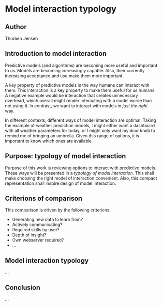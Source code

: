 # Model interaction typology

## Author
Thorben Jensen

## Introduction to model interaction
Predictive models (and algorithms) are becoming more useful and important to us.
Models are becoming increasingly capable.
Also, their currently increasing acceptance and use make them more important.

A key property of predictive models is the way humans can interact with them.
This interaction is a key property to make them useful for us humans.
A negative example would be interaction that creates unnecessary overhead,
which overall might render interacting with a model worse than not using it.
In contrast, we want to interact with models in *just the right* way.

In different contexts, different ways of model interaction are optimal.
Taking the example of weather prediction models,
I might either want a dashboard with all weather parameters for today,
or I might only want my door knob to remind me of bringing an umbrella.
Given this range of options, it is important to know which ones are available.

## Purpose: typology of model interaction
Purpose of this work is reviewing options to interact with predictive models.
These ways will be presented in a *typology of model interaction*.
This shall make choosing the right model of interaction convenient.
Also, this compact representation shall inspire design of model interaction.

## Criterions of comparison
This comparison is driven by the following criterions:
* Generating new data to learn from?
* Actively communicating?
* Required skills by user?
* Depth of insight?
* Own webserver required?
* ...

## Model interaction typology
...

## Conclusion
...

